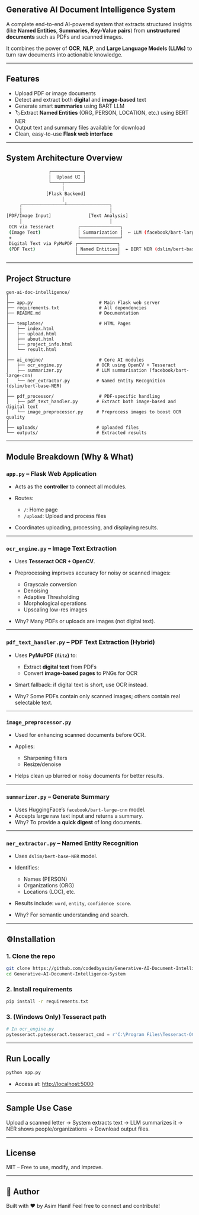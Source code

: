 
## Generative AI Document Intelligence System

A complete end-to-end AI-powered system that extracts structured insights (like **Named Entities**, **Summaries**, **Key-Value pairs**) from **unstructured documents** such as PDFs and scanned images.

It combines the power of **OCR**, **NLP**, and **Large Language Models (LLMs)** to turn raw documents into actionable knowledge.

---

## Features

- Upload PDF or image documents
- Detect and extract both **digital** and **image-based** text
- Generate smart **summaries** using BART LLM
- 🏷Extract **Named Entities** (ORG, PERSON, LOCATION, etc.) using BERT NER
- Output text and summary files available for download
- Clean, easy-to-use **Flask web interface**

---

## System Architecture Overview

```bash
                ┌────────────┐
                │  Upload UI │
                └────┬───────┘
                     │
               [Flask Backend]
                     │
     ┌────────────────┴────────────────┐
     │                                 │
[PDF/Image Input]              [Text Analysis]
     │                                 │
 OCR via Tesseract         ┌───────────────┐
 (Image Text)              │ Summarization │  ← LLM (facebook/bart-large-cnn)
 +                         └───────────────┘
 Digital Text via PyMuPDF ┌───────────────┐
 (PDF Text)               │ Named Entities│  ← BERT NER (dslim/bert-base-NER)
                          └───────────────┘
````

---

## Project Structure

```
gen-ai-doc-intelligence/
│
├── app.py                         # Main Flask web server
├── requirements.txt               # All dependencies
├── README.md                      # Documentation
│
├── templates/                     # HTML Pages
│   ├── index.html
│   ├── upload.html
│   ├── about.html
│   ├── project_info.html
│   └── result.html
│
├── ai_engine/                     # Core AI modules
│   ├── ocr_engine.py             # OCR using OpenCV + Tesseract
│   ├── summarizer.py             # LLM summarisation (facebook/bart-large-cnn)
│   └── ner_extractor.py          # Named Entity Recognition (dslim/bert-base-NER)
│
├── pdf_processor/                 # PDF-specific handling
│   ├── pdf_text_handler.py       # Extract both image-based and digital text
│   └── image_preprocessor.py     # Preprocess images to boost OCR quality
│
├── uploads/                      # Uploaded files
└── outputs/                      # Extracted results
```

---

## Module Breakdown (Why & What)

### `app.py` – Flask Web Application

* Acts as the **controller** to connect all modules.
* Routes:

  * `/`: Home page
  * `/upload`: Upload and process files
* Coordinates uploading, processing, and displaying results.

---

### `ocr_engine.py` – Image Text Extraction

* Uses **Tesseract OCR + OpenCV**.
* Preprocessing improves accuracy for noisy or scanned images:

  * Grayscale conversion
  * Denoising
  * Adaptive Thresholding
  * Morphological operations
  * Upscaling low-res images
* Why? Many PDFs or uploads are images (not digital text).

---

### `pdf_text_handler.py` – PDF Text Extraction (Hybrid)

* Uses **PyMuPDF (`fitz`)** to:

  * Extract **digital text** from PDFs
  * Convert **image-based pages** to PNGs for OCR
* Smart fallback: if digital text is short, use OCR instead.
* Why? Some PDFs contain only scanned images; others contain real selectable text.

---

### `image_preprocessor.py`

* Used for enhancing scanned documents before OCR.
* Applies:

  * Sharpening filters
  * Resize/denoise
* Helps clean up blurred or noisy documents for better results.

---

### `summarizer.py` – Generate Summary

* Uses HuggingFace’s `facebook/bart-large-cnn` model.
* Accepts large raw text input and returns a summary.
* Why? To provide a **quick digest** of long documents.

---

### `ner_extractor.py` – Named Entity Recognition

* Uses `dslim/bert-base-NER` model.
* Identifies:

  * Names (PERSON)
  * Organizations (ORG)
  * Locations (LOC), etc.
* Results include: `word`, `entity`, `confidence score`.
* Why? For semantic understanding and search.

---

## ⚙Installation

### 1. Clone the repo

```bash
git clone https://github.com/codedbyasim/Generative-AI-Document-Intelligence-System.git
cd Generative-AI-Document-Intelligence-System
```

### 2. Install requirements

```bash
pip install -r requirements.txt
```

### 3. (Windows Only) Tesseract path

```python
# In ocr_engine.py
pytesseract.pytesseract.tesseract_cmd = r'C:\Program Files\Tesseract-OCR\tesseract.exe'
```

---

## Run Locally

```bash
python app.py
```

* Access at: [http://localhost:5000](http://localhost:5000)

---

## Sample Use Case

Upload a scanned letter →
System extracts text →
LLM summarizes it →
NER shows people/organizations →
Download output files.

---

## License

MIT – Free to use, modify, and improve.

---

## 👤 Author

Built with ❤️ by Asim Hanif
Feel free to connect and contribute!
